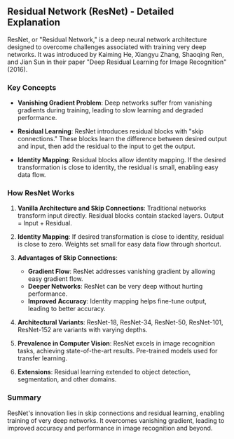 ## Residual Network (ResNet) - Detailed Explanation

ResNet, or "Residual Network," is a deep neural network architecture designed to overcome challenges associated with training very deep networks. It was introduced by Kaiming He, Xiangyu Zhang, Shaoqing Ren, and Jian Sun in their paper "Deep Residual Learning for Image Recognition" (2016).

### Key Concepts

- **Vanishing Gradient Problem**: Deep networks suffer from vanishing gradients during training, leading to slow learning and degraded performance.

- **Residual Learning**: ResNet introduces residual blocks with "skip connections." These blocks learn the difference between desired output and input, then add the residual to the input to get the output.

- **Identity Mapping**: Residual blocks allow identity mapping. If the desired transformation is close to identity, the residual is small, enabling easy data flow.

### How ResNet Works

1. **Vanilla Architecture and Skip Connections**: Traditional networks transform input directly. Residual blocks contain stacked layers. Output = Input + Residual.

2. **Identity Mapping**: If desired transformation is close to identity, residual is close to zero. Weights set small for easy data flow through shortcut.

3. **Advantages of Skip Connections**:
   - **Gradient Flow**: ResNet addresses vanishing gradient by allowing easy gradient flow.
   - **Deeper Networks**: ResNet can be very deep without hurting performance.
   - **Improved Accuracy**: Identity mapping helps fine-tune output, leading to better accuracy.

4. **Architectural Variants**: ResNet-18, ResNet-34, ResNet-50, ResNet-101, ResNet-152 are variants with varying depths.

5. **Prevalence in Computer Vision**: ResNet excels in image recognition tasks, achieving state-of-the-art results. Pre-trained models used for transfer learning.

6. **Extensions**: Residual learning extended to object detection, segmentation, and other domains.

### Summary

ResNet's innovation lies in skip connections and residual learning, enabling training of very deep networks. It overcomes vanishing gradient, leading to improved accuracy and performance in image recognition and beyond.

